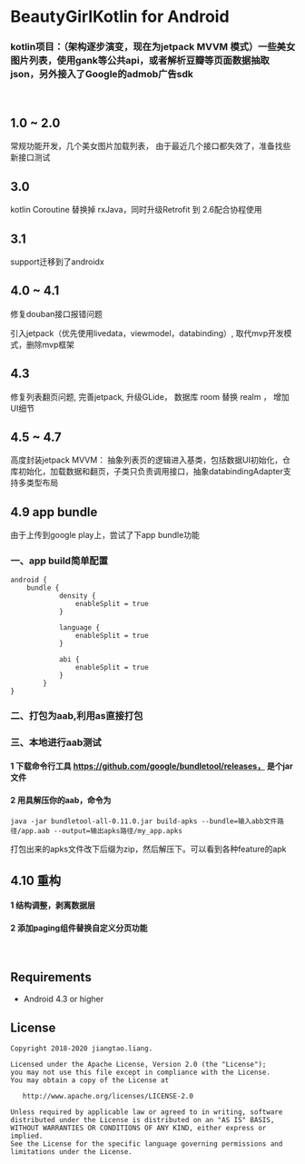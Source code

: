 # BeautyGirlKotlin for Android 

### kotlin项目：（架构逐步演变，现在为jetpack MVVM 模式）一些美女图片列表，使用gank等公共api，或者解析豆瓣等页面数据抽取json，另外接入了Google的admob广告sdk
<br>


## 1.0 ~ 2.0 

常规功能开发，几个美女图片加载列表， 由于最近几个接口都失效了，准备找些新接口测试

## 3.0 

kotlin Coroutine 替换掉 rxJava，同时升级Retrofit 到 2.6配合协程使用

## 3.1 

support迁移到了androidx 

## 4.0 ~ 4.1

修复douban接口报错问题


引入jetpack（优先使用livedata，viewmodel，databinding）, 取代mvp开发模式，删除mvp框架

## 4.3
修复列表翻页问题, 完善jetpack, 升级GLide， 数据库 room 替换 realm ， 增加UI细节


## 4.5 ~ 4.7 
高度封装jetpack MVVM：
抽象列表页的逻辑进入基类，包括数据UI初始化，仓库初始化，加载数据和翻页，子类只负责调用接口，抽象databindingAdapter支持多类型布局



## 4.9 app bundle
由于上传到google play上，尝试了下app bundle功能

### 一、app build简单配置
```
android {
    bundle {
            density {
                enableSplit = true
            }

            language {
                enableSplit = true
            }

            abi {
                enableSplit = true
            }
        }
}
```

### 二、打包为aab,利用as直接打包

### 三、本地进行aab测试
#### 1 下载命令行工具 https://github.com/google/bundletool/releases， 是个jar文件
#### 2 用具解压你的aab，命令为
```
java -jar bundletool-all-0.11.0.jar build-apks --bundle=输入abb文件路径/app.aab --output=输出apks路径/my_app.apks
```

打包出来的apks文件改下后缀为zip，然后解压下。可以看到各种feature的apk


## 4.10 重构

#### 1 结构调整，剥离数据层
#### 2 添加paging组件替换自定义分页功能

<br>

## Requirements
* Android 4.3 or higher 

## License
    Copyright 2018-2020 jiangtao.liang.

    Licensed under the Apache License, Version 2.0 (the "License");
    you may not use this file except in compliance with the License.
    You may obtain a copy of the License at

       http://www.apache.org/licenses/LICENSE-2.0

    Unless required by applicable law or agreed to in writing, software
    distributed under the License is distributed on an "AS IS" BASIS,
    WITHOUT WARRANTIES OR CONDITIONS OF ANY KIND, either express or implied.
    See the License for the specific language governing permissions and
    limitations under the License.




